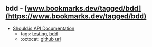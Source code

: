 bdd - [www.bookmarks.dev/tagged/bdd](https://www.bookmarks.dev/tagged/bdd)
---
* [Should.js API Documentation](http://shouldjs.github.io/)
    * tags: [testing](../tags/testing.md), [bdd](../tags/bdd.md)
    * :octocat: [github url](https://github.com/shouldjs/should.js)
